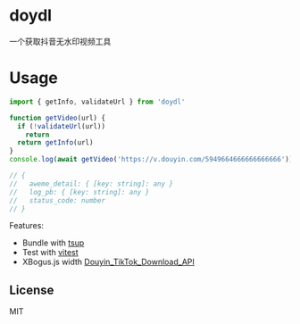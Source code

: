 # doydl
一个获取抖音无水印视频工具

# Usage
```js
import { getInfo, validateUrl } from 'doydl'

function getVideo(url) {
  if (!validateUrl(url))
    return
  return getInfo(url)
}
console.log(await getVideo('https://v.douyin.com/5949664666666666666'))

// {
//   aweme_detail: { [key: string]: any }
//   log_pb: { [key: string]: any }
//   status_code: number
// }
```

Features:

- Bundle with [tsup](https://github.com/egoist/tsup)
- Test with [vitest](https://vitest.dev)
- XBogus.js width [Douyin_TikTok_Download_API](https://github.com/Evil0ctal/Douyin_TikTok_Download_API)

## License

MIT
